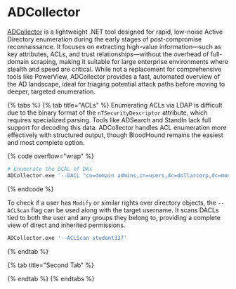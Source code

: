 # ADCollector

[ADCollector](https://github.com/dev-2null/ADCollector?tab=readme-ov-file) is a lightweight .NET tool designed for rapid, low-noise Active Directory enumeration during the early stages of post-compromise reconnaissance. It focuses on extracting high-value information—such as key attributes, ACLs, and trust relationships—without the overhead of full-domain scraping, making it suitable for large enterprise environments where stealth and speed are critical. While not a replacement for comprehensive tools like PowerView, ADCollector provides a fast, automated overview of the AD landscape, ideal for triaging potential attack paths before moving to deeper, targeted enumeration.

{% tabs %}
{% tab title="ACLs" %}
Enumerating ACLs via LDAP is difficult due to the binary format of the `nTSecurityDescriptor` attribute, which requires specialized parsing. Tools like ADSearch and StandIn lack full support for decoding this data. ADCollector handles ACL enumeration more effectively with structured output, though BloodHound remains the easiest and most complete option.

{% code overflow="wrap" %}
```bash
# Enumerate the DCAL of DAs
ADCollector.exe '--DACL "cn=domain admins,cn=users,dc=dollarcorp,dc=moneycorp,dc=local"'
```
{% endcode %}

To check if a user has `Modify` or similar rights over directory objects, the `--ACLScan` flag can be used along with the target username. It scans DACLs tied to both the user and any groups they belong to, providing a complete view of direct and inherited permissions.

```bash
ADCollector.exe '--ACLScan student337'
```
{% endtab %}

{% tab title="Second Tab" %}

{% endtab %}
{% endtabs %}
